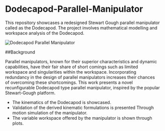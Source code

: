# Dodecapod-Parallel-Manipulator

This repository showcases a redesigned Stewart Gough parallel manipulator called as the Dodecapod. The project involves mathematical modelling and workspace analysis of the Dodecapod.

![Dodecapod Parallel Manipulator](https://user-images.githubusercontent.com/85007096/233826071-f5ded440-7187-4756-be32-47471588ee07.jpg)

##Background

Parallel manipulators, known for their superior characteristics and dynamic capabilities, have their fair share of short comings such as limited workspace and singularities within the workspace. Incorporating redundancy in the design of parallel manipulators increases their chances of overcoming these shortcomings. This work presents a novel recunfigurable Dodecapod type parallel manipulator, inspired by the popular Stewart-Gough platform. 
- The kinematics of the Dodecapod is showcased. 
- Validation of the derived kinematic formulations is presented Through motion simulation of the manipulator. 
- The variable workspace offered by the manipulator is shown through plots.
